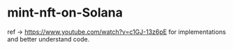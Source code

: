 # mint-nft-on-Solana

ref -> https://www.youtube.com/watch?v=c1GJ-13z6pE  for implementations and better understand code.